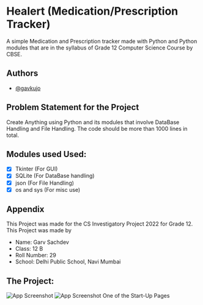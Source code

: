 
# Healert (Medication/Prescription Tracker)

A simple Medication and Prescription tracker made with Python and Python modules that are in the syllabus of Grade 12 Computer Science Course by CBSE. 

## Authors

- [@gavkujo](https://www.github.com/gavkujo)

## Problem Statement for the Project

Create Anything using Python and its modules that involve DataBase Handling and File Handling. The code should be more than 1000 lines in total.

## Modules used Used:

-  [x] Tkinter (For GUI)
-  [x] SQLite (For DataBase handling)
-  [x] json (For File Handling)
-  [x] os and sys (For misc use)

## Appendix

This Project was made for the CS Investigatory Project 2022 for Grade 12.
This Project was made by
- Name: Garv Sachdev
- Class: 12 B
- Roll Number: 29
- School: Delhi Public School, Navi Mumbai

## The Project:

![App Screenshot](https://github.com/gavkujo/medication-tracker-using-tkinter/blob/main/Assets/ReadmeSs/Screenshot%202022-06-28%20at%2023.07.56.png)
![App Screenshot](https://github.com/gavkujo/medication-tracker-using-tkinter/blob/main/Assets/ReadmeSs/Screenshot%202022-06-28%20at%2023.14.22.png)
One of the Start-Up Pages
